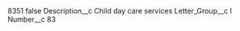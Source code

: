 <?xml version="1.0" encoding="UTF-8"?>
<CustomMetadata xmlns="http://soap.sforce.com/2006/04/metadata" xmlns:xsi="http://www.w3.org/2001/XMLSchema-instance" xmlns:xsd="http://www.w3.org/2001/XMLSchema">
    <label>8351</label>
    <protected>false</protected>
    <values>
        <field>Description__c</field>
        <value xsi:type="xsd:string">Child day care services</value>
    </values>
    <values>
        <field>Letter_Group__c</field>
        <value xsi:type="xsd:string">I</value>
    </values>
    <values>
        <field>Number__c</field>
        <value xsi:type="xsd:string">83</value>
    </values>
</CustomMetadata>
